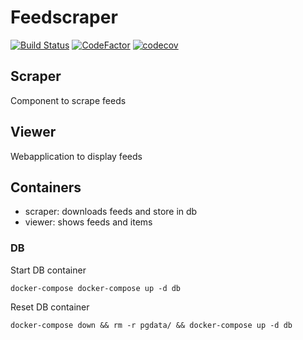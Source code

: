 # Feedscraper 
[![Build Status](https://travis-ci.com/doerfli/feedscraper.svg?branch=master)](https://travis-ci.com/doerfli/feedscraper) 
[![CodeFactor](https://www.codefactor.io/repository/github/doerfli/feedscraper/badge)](https://www.codefactor.io/repository/github/doerfli/feedscraper) 
[![codecov](https://codecov.io/gh/doerfli/feedscraper/branch/master/graph/badge.svg)](https://codecov.io/gh/doerfli/feedscraper)

## Scraper

Component to scrape feeds

## Viewer

Webapplication to display feeds

## Containers

- scraper: downloads feeds and store in db
- viewer: shows feeds and items

### DB

Start DB container

```
docker-compose docker-compose up -d db
```

Reset DB container

```
docker-compose down && rm -r pgdata/ && docker-compose up -d db
```
